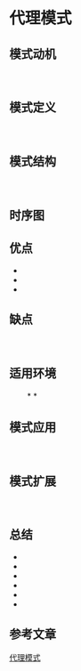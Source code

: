 # 代理模式

## 模式动机
　　

## 模式定义
　　

## 模式结构
　　


## 时序图


## 优点
* 
* 
* 

## 缺点
　　

## 适用环境
　　
* 
* 

## 模式应用
　　

## 模式扩展
　　

## 总结
* 
* 
* 
* 
* 
* 

## 参考文章
[代理模式](https://design-patterns.readthedocs.io/zh_CN/latest/structural_patterns/proxy.html)

